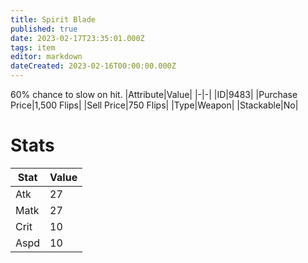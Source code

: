 ```yaml
---
title: Spirit Blade
published: true
date: 2023-02-17T23:35:01.000Z
tags: item
editor: markdown
dateCreated: 2023-02-16T00:00:00.000Z
---
```


60% chance to slow on hit.
|Attribute|Value|
|-|-|
|ID|9483|
|Purchase Price|1,500 Flips|
|Sell Price|750 Flips|
|Type|Weapon|
|Stackable|No|

# Stats
|Stat|Value|
|-|-|
|Atk|27|
|Matk|27|
|Crit|10|
|Aspd|10|
